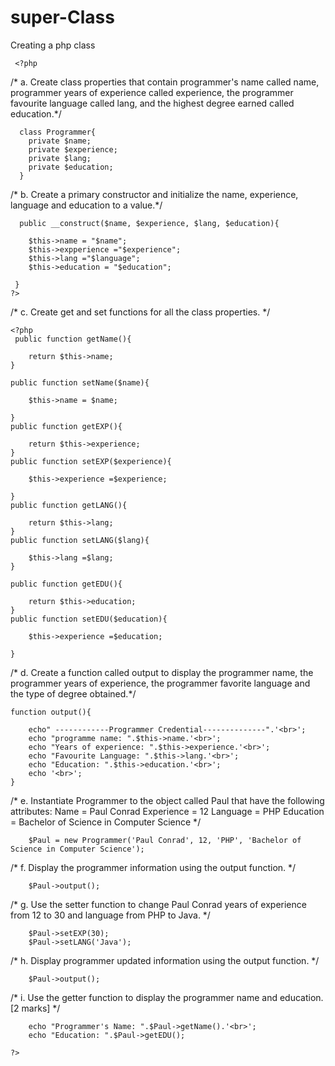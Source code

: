 # super-Class
Creating a php class 

     <?php
  /* a. Create class properties that contain programmer's name called name, programmer years of experience called experience, the programmer favourite language called lang, and the highest degree earned called education.*/   
     
      class Programmer{
        private $name;
        private $experience;
        private $lang;
        private $education;
      }
      
 /* b. Create a primary constructor and initialize the name, experience, language and education to a value.*/	
      
      public __construct($name, $experience, $lang, $education){
      
        $this->name = "$name";
        $this->expperience ="$experience";
        $this->lang ="$language";
        $this->education = "$education";
      
     }
    ?>
    
   /* c. Create get and set functions for all the class properties. */	 
   
    <?php
     public function getName(){
		
		return $this->name;
	}	
		
	public function setName($name){
		
		$this->name = $name;
		
	}	
	public function getEXP(){
		
		return $this->experience;
	}
	public function setEXP($experience){
		
		$this->experience =$experience;
		
	}
	public function getLANG(){
		
		return $this->lang;
	}
	public function setLANG($lang){
		
		$this->lang =$lang;	
	}
	
	public function getEDU(){
		
		return $this->education;
	}
	public function setEDU($education){
		
		$this->experience =$education;
	
	}
	
	
/* d. Create a function called output to display the programmer name, the programmer years of experience, the programmer favorite language and the type of degree obtained.*/	
	
	function output(){
		
		echo" ------------Programmer Credential--------------".'<br>';
		echo "programme name: ".$this->name.'<br>';
		echo "Years of experience: ".$this->experience.'<br>';
		echo "Favourite Language: ".$this->lang.'<br>';
		echo "Education: ".$this->education.'<br>';
		echo '<br>';
	}
	
/* e. Instantiate Programmer to the object called Paul that have the following attributes: Name = Paul Conrad Experience = 12 Language = PHP Education = Bachelor of Science in Computer Science */

        $Paul = new Programmer('Paul Conrad', 12, 'PHP', 'Bachelor of Science in Computer Science');

/* f. Display the programmer information using the output function. */ 
 
        $Paul->output();

/* g. Use the setter function to change Paul Conrad years of experience from 12 to 30 and language from PHP to Java. */

        $Paul->setEXP(30);
        $Paul->setLANG('Java');        

/* h. Display programmer updated information using the output function. */

        $Paul->output();

/* i. Use the getter function to display the programmer name and education.[2 marks] */

        echo "Programmer's Name: ".$Paul->getName().'<br>';
        echo "Education: ".$Paul->getEDU();        
	
	?>
